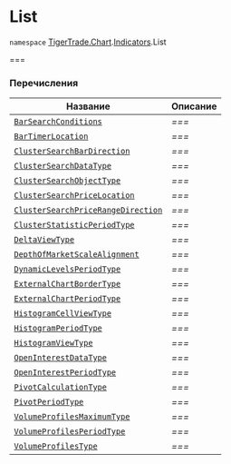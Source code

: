 
# List

`namespace` [TigerTrade.Chart](../../TigerTrade.Chart.md).[Indicators](../../TigerTrade.Chart/Indicators.md).List

===


### Перечисления
| Название | Описание |
| --- | --- |
| [`BarSearchConditions`](./List/BarSearchConditions.cs.md) | *===* |
| [`BarTimerLocation`](./List/BarTimerLocation.cs.md) | *===* |
| [`ClusterSearchBarDirection`](./List/ClusterSearchBarDirection.cs.md) | *===* |
| [`ClusterSearchDataType`](./List/ClusterSearchDataType.cs.md) | *===* |
| [`ClusterSearchObjectType`](./List/ClusterSearchObjectType.cs.md) | *===* |
| [`ClusterSearchPriceLocation`](./List/ClusterSearchPriceLocation.cs.md) | *===* |
| [`ClusterSearchPriceRangeDirection`](./List/ClusterSearchPriceRangeDirection.cs.md) | *===* |
| [`ClusterStatisticPeriodType`](./List/ClusterStatisticPeriodType.cs.md) | *===* |
| [`DeltaViewType`](./List/DeltaViewType.cs.md) | *===* |
| [`DepthOfMarketScaleAlignment`](./List/DepthOfMarketScaleAlignment.cs.md) | *===* |
| [`DynamicLevelsPeriodType`](./List/DynamicLevelsPeriodType.cs.md) | *===* |
| [`ExternalChartBorderType`](./List/ExternalChartBorderType.cs.md) | *===* |
| [`ExternalChartPeriodType`](./List/ExternalChartPeriodType.cs.md) | *===* |
| [`HistogramCellViewType`](./List/HistogramCellViewType.cs.md) | *===* |
| [`HistogramPeriodType`](./List/HistogramPeriodType.cs.md) | *===* |
| [`HistogramViewType`](./List/HistogramViewType.cs.md) | *===* |
| [`OpenInterestDataType`](./List/OpenInterestDataType.cs.md) | *===* |
| [`OpenInterestPeriodType`](./List/OpenInterestPeriodType.cs.md) | *===* |
| [`PivotCalculationType`](./List/PivotCalculationType.cs.md) | *===* |
| [`PivotPeriodType`](./List/PivotPeriodType.cs.md) | *===* |
| [`VolumeProfilesMaximumType`](./List/VolumeProfilesMaximumType.cs.md) | *===* |
| [`VolumeProfilesPeriodType`](./List/VolumeProfilesPeriodType.cs.md) | *===* |
| [`VolumeProfilesType`](./List/VolumeProfilesType.cs.md) | *===* |
